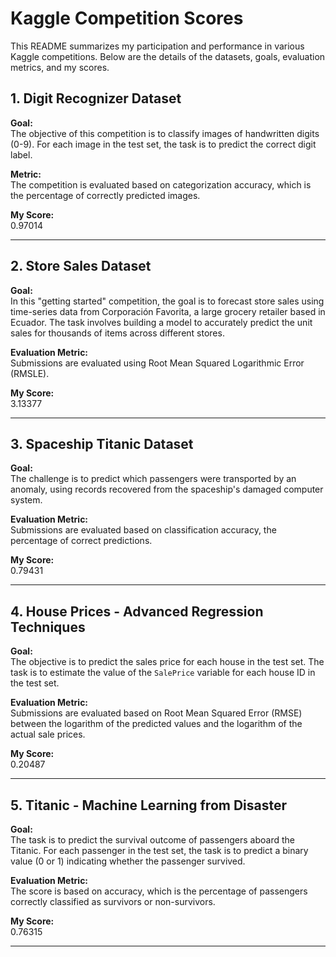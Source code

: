 # Kaggle Competition Scores

This README summarizes my participation and performance in various Kaggle competitions. Below are the details of the datasets, goals, evaluation metrics, and my scores.

## 1. Digit Recognizer Dataset

**Goal:**  
The objective of this competition is to classify images of handwritten digits (0-9). For each image in the test set, the task is to predict the correct digit label.

**Metric:**  
The competition is evaluated based on categorization accuracy, which is the percentage of correctly predicted images.

**My Score:**  
0.97014

---

## 2. Store Sales Dataset

**Goal:**  
In this "getting started" competition, the goal is to forecast store sales using time-series data from Corporación Favorita, a large grocery retailer based in Ecuador. The task involves building a model to accurately predict the unit sales for thousands of items across different stores.

**Evaluation Metric:**  
Submissions are evaluated using Root Mean Squared Logarithmic Error (RMSLE).

**My Score:**  
3.13377

---

## 3. Spaceship Titanic Dataset

**Goal:**  
The challenge is to predict which passengers were transported by an anomaly, using records recovered from the spaceship's damaged computer system.

**Evaluation Metric:**  
Submissions are evaluated based on classification accuracy, the percentage of correct predictions.

**My Score:**  
0.79431

---

## 4. House Prices - Advanced Regression Techniques

**Goal:**  
The objective is to predict the sales price for each house in the test set. The task is to estimate the value of the `SalePrice` variable for each house ID in the test set.

**Evaluation Metric:**  
Submissions are evaluated based on Root Mean Squared Error (RMSE) between the logarithm of the predicted values and the logarithm of the actual sale prices.

**My Score:**  
0.20487

---

## 5. Titanic - Machine Learning from Disaster

**Goal:**  
The task is to predict the survival outcome of passengers aboard the Titanic. For each passenger in the test set, the task is to predict a binary value (0 or 1) indicating whether the passenger survived.

**Evaluation Metric:**  
The score is based on accuracy, which is the percentage of passengers correctly classified as survivors or non-survivors.

**My Score:**  
0.76315

---

